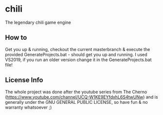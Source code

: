 # chili
The legendary chili game engine

## How to
Get you up & running, checkout the current masterbranch & execute the provided GenerateProjects.bat - should get you up and running.
I used VS2019, if you run an older version change it in the GenerateProjects.bat file!

## License Info
The whole project was done after the youtube series from The Cherno (https://www.youtube.com/channel/UCQ-W1KE9EYfdxhL6S4twUNw) and is generally under the GNU GENERAL PUBLIC LICENSE, so have fun & no warranty whatsoever ;)
